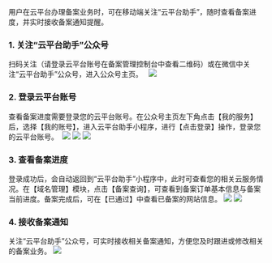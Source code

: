 

用户在云平台办理备案业务时，可在移动端关注“云平台助手”，随时查看备案进度，并实时接收备案通知提醒。

### 1. 关注“云平台助手”公众号   

扫码关注（请登录云平台账号在备案管理控制台中查看二维码）或在微信中关注“云平台助手”公众号，进入公众号主页。   
![](http://imgcache.tce.fsphere.cn/image/mc.qcloudimg.com/static/img/c3ee3df0051024c8ae9e20e924d1b20f/image.png)

### 2. 登录云平台账号

查看备案进度需要登录您的云平台账号。在公众号主页左下角点击【我的服务】后，选择【我的账号】，进入云平台助手小程序，进行【点击登录】操作，登录您的云平台账号。  
![](http://imgcache.tce.fsphere.cn/image/mc.qcloudimg.com/static/img/22b425899c4239cfcfe0a5ddd75f1a36/2.png)  ![](http://imgcache.tce.fsphere.cn/image/mc.qcloudimg.com/static/img/64c4f434f23c608a4e28f6a3fee6115c/3.png)  ![](http://imgcache.tce.fsphere.cn/image/mc.qcloudimg.com/static/img/eb6db8abc44b46d535c25297a4a19218/4.png)

### 3. 查看备案进度

登录成功后，会自动返回到“云平台助手”小程序中，此时可查看您的相关云服务情况。在【域名管理】模块，点击【备案查询】，可查看到备案订单基本信息与备案当前进度。备案完成后，可在【已通过】中查看已备案的网站信息。
![](http://imgcache.tce.fsphere.cn/image/mc.qcloudimg.com/static/img/432e277bc487d71ec9b3a728a98a9d7a/5.png)  ![](http://imgcache.tce.fsphere.cn/image/mc.qcloudimg.com/static/img/72d010d7fe2753d5ad6052fe44067c50/6.png)

### 4. 接收备案通知

关注“云平台助手”公众号，可实时接收相关备案通知，方便您及时跟进或修改相关的备案业务。
![](http://imgcache.tce.fsphere.cn/image/mc.qcloudimg.com/static/img/fa5e7ba3b497fca229c2ecd6266ce1ad/7.png)
